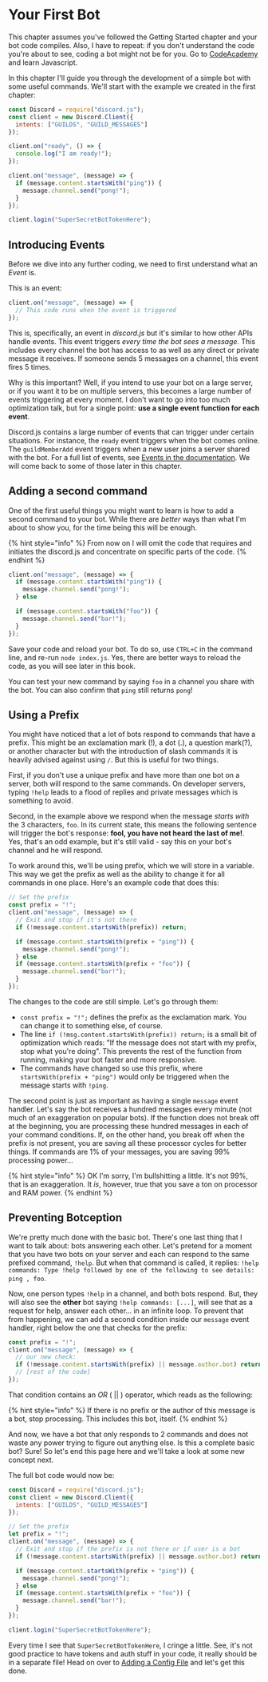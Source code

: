 # Your First Bot

This chapter assumes you've followed the Getting Started chapter and your bot code compiles. Also, I have to repeat: if you don't understand the code you're about to see, coding a bot might not be for you. Go to [CodeAcademy](https://www.codecademy.com/learn/javascript) and learn Javascript.

In this chapter I'll guide you through the development of a simple bot with some useful commands. We'll start with the example we created in the first chapter:

```javascript
const Discord = require("discord.js");
const client = new Discord.Client({
  intents: ["GUILDS", "GUILD_MESSAGES"]
});

client.on("ready", () => {
  console.log("I am ready!");
});

client.on("message", (message) => {
  if (message.content.startsWith("ping")) {
    message.channel.send("pong!");
  }
});

client.login("SuperSecretBotTokenHere");
```

## Introducing Events

Before we dive into any further coding, we need to first understand what an _Event_ is.

This is an event:

```javascript
client.on("message", (message) => {
  // This code runs when the event is triggered
});
```

This is, specifically, an event in _discord.js_ but it's similar to how other APIs handle events. This event triggers _every time the bot sees a message_. This includes every channel the bot has access to as well as any direct or private message it receives. If someone sends 5 messages on a channel, this event fires 5 times.

Why is this important? Well, if you intend to use your bot on a large server, or if you want it to be on multiple servers, this becomes a large number of events triggering at every moment. I don't want to go into too much optimization talk, but for a single point: **use a single event function for each event**.

Discord.js contains a large number of events that can trigger under certain situations. For instance, the `ready` event triggers when the bot comes online. The `guildMemberAdd` event triggers when a new user joins a server shared with the bot. For a full list of events, see [Events in the documentation](https://discord.js.org/#/docs/main/stable/class/Client?scrollTo=channelCreate). We will come back to some of those later in this chapter.

## Adding a second command

One of the first useful things you might want to learn is how to add a second command to your bot. While there are _better_ ways than what I'm about to show you, for the time being this will be enough.

{% hint style="info" %}
From now on I will omit the code that requires and initiates the discord.js and concentrate on specific parts of the code.
{% endhint %}

```javascript
client.on("message", (message) => {
  if (message.content.startsWith("ping")) {
    message.channel.send("pong!");
  } else

  if (message.content.startsWith("foo")) {
    message.channel.send("bar!");
  }
});
```

Save your code and reload your bot. To do so, use `CTRL+C` in the command line, and re-run `node index.js`. Yes, there are better ways to reload the code, as you will see later in this book.

You can test your new command by saying `foo` in a channel you share with the bot. You can also confirm that `ping` still returns `pong`!

## Using a Prefix

You might have noticed that a lot of bots respond to commands that have a prefix. This might be an exclamation mark \(!\), a dot \(.\), a question mark\(?\), or another character but with the introduction of slash commands it is heavily advised against using `/`. But this is useful for two things.

First, if you don't use a unique prefix and have more than one bot on a server, both will respond to the same commands. On developer servers, typing `!help` leads to a flood of replies and private messages which is something to avoid.

Second, in the example above we respond when the message _starts with_ the 3 characters, `foo`. In its current state, this means the following sentence will trigger the bot's response: **fool, you have not heard the last of me!**. Yes, that's an odd example, but it's still valid - say this on your bot's channel and he will respond.

To work around this, we'll be using prefix, which we will store in a variable. This way we get the prefix as well as the ability to change it for all commands in one place. Here's an example code that does this:

```javascript
// Set the prefix
const prefix = "!";
client.on("message", (message) => {
  // Exit and stop if it's not there
  if (!message.content.startsWith(prefix)) return;

  if (message.content.startsWith(prefix + "ping")) {
    message.channel.send("pong!");
  } else
  if (message.content.startsWith(prefix + "foo")) {
    message.channel.send("bar!");
  }
});
```

The changes to the code are still simple. Let's go through them:

* `const prefix = "!";` defines the prefix as the exclamation mark. You can change it to something else, of course.
* The line `if (!msg.content.startsWith(prefix)) return;` is a small bit of optimization which reads: "If the message does not start with my prefix, stop what you're doing". This prevents the rest of the function from running, making your bot faster and more responsive.
* The commands have changed so use this prefix, where `startsWith(prefix + "ping")` would only be triggered when the message starts with `!ping`.

The second point is just as important as having a single `message` event handler. Let's say the bot receives a hundred messages every minute \(not much of an exaggeration on popular bots\). If the function does not break off at the beginning, you are processing these hundred messages in each of your command conditions. If, on the other hand, you break off when the prefix is not present, you are saving all these processor cycles for better things. If commands are 1% of your messages, you are saving 99% processing power...

{% hint style="info" %}
OK I'm sorry, I'm bullshitting a little. It's not 99%, that is an exaggeration. It _is_, however, true that you save a ton on processor and RAM power.
{% endhint %}

## Preventing Botception

We're pretty much done with the basic bot. There's one last thing that I want to talk about: bots answering each other. Let's pretend for a moment that you have two bots on your server and each can respond to the same prefixed command, `!help`. But when that command is called, it replies: `!help commands: Type !help followed by one of the following to see details: ping , foo`.

Now, one person types `!help` in a channel, and both bots respond. But, they will also see the **other** bot saying `!help commands: [...]`, will see that as a request for help, answer each other... in an infinite loop. To prevent that from happening, we can add a second condition inside our `message` event handler, right below the one that checks for the prefix:

```javascript
const prefix = "!";
client.on("message", (message) => {
  // our new check:
  if (!message.content.startsWith(prefix) || message.author.bot) return;
  // [rest of the code]
});
```

That condition contains an _OR_ \( \|\| \) operator, which reads as the following:

{% hint style="info" %}
If there is no prefix or the author of this message is a bot, stop processing. This includes this bot, itself.
{% endhint %}

And now, we have a bot that only responds to 2 commands and does not waste any power trying to figure out anything else. Is this a complete basic bot? Sure! So let's end this page here and we'll take a look at some new concept next.

The full bot code would now be:

```javascript
const Discord = require("discord.js");
const client = new Discord.Client({
  intents: ["GUILDS", "GUILD_MESSAGES"]
});

// Set the prefix
let prefix = "!";
client.on("message", (message) => {
  // Exit and stop if the prefix is not there or if user is a bot
  if (!message.content.startsWith(prefix) || message.author.bot) return;

  if (message.content.startsWith(prefix + "ping")) {
    message.channel.send("pong!");
  } else
  if (message.content.startsWith(prefix + "foo")) {
    message.channel.send("bar!");
  }
});

client.login("SuperSecretBotTokenHere");
```

Every time I see that `SuperSecretBotTokenHere`, I cringe a little. See, it's not good practice to have tokens and auth stuff in your code, it really should be in a separate file! Head on over to [Adding a Config File](adding-a-config-file.md) and let's get this done.

